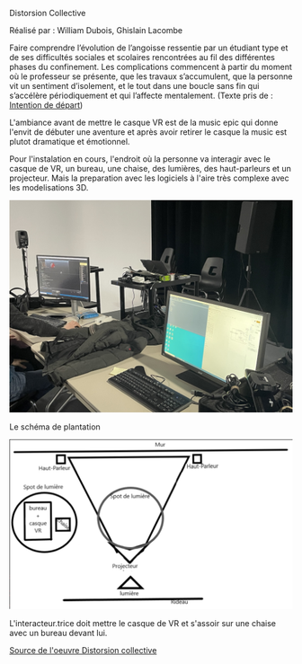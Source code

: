 Distorsion Collective

Réalisé par : William Dubois, Ghislain Lacombe

Faire comprendre l’évolution de l’angoisse ressentie par un étudiant type et de ses difficultés sociales et scolaires rencontrées au fil des différentes phases du confinement. Les complications commencent à partir du moment où le professeur se présente, que les travaux s’accumulent, que la personne vit un sentiment d’isolement, et le tout dans une boucle sans fin qui s’accélère périodiquement et qui l’affecte mentalement. (Texte pris de : [Intention de départ](https://tim-montmorency.com/2022/projets/Distorsion-collective/docs/web/preproduction.html))

L'ambiance avant de mettre le casque VR est de la music epic qui donne l'envit de débuter une aventure et après avoir retirer le casque la music est plutot dramatique et émotionnel.

Pour l'instalation en cours, l'endroit où la personne va interagir avec le casque de VR, un bureau, une chaise, des lumières, des haut-parleurs et un projecteur. Mais la preparation avec les logiciels à l'aire très complexe avec les modelisations 3D. 

![Photo](photo/distortion_logiciel.JPEG)

Le schéma de plantation

![Photo](photo/plantation_distorsion_collective.png)

L'interacteur.trice doit mettre le casque de VR et s'assoir sur une chaise avec un bureau devant lui.

[Source de l'oeuvre Distorsion collective]()
